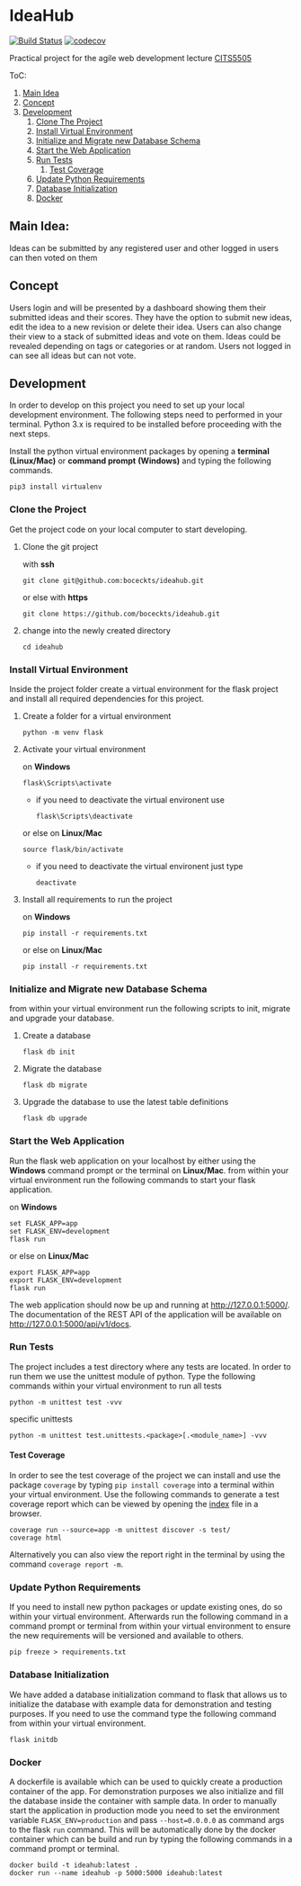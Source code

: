# IdeaHub
[![Build Status](https://travis-ci.com/boceckts/ideahub.svg?token=peqtbSMtxkonhsy4FdNH&branch=master)](https://travis-ci.com/boceckts/ideahub)
[![codecov](https://codecov.io/gh/boceckts/ideahub/branch/master/graph/badge.svg?token=2iHhFVNnIr)](https://codecov.io/gh/boceckts/ideahub)

Practical project for the agile web development lecture [CITS5505](http://teaching.csse.uwa.edu.au/units/CITS3403/index.php?fname=projects&project=yes)

ToC:
1. [Main Idea](#main-Idea)
2. [Concept](#concept)
3. [Development](#development)
    1. [Clone The Project](#clone-the-project)
    2. [Install Virtual Environment](#install-virtual-environment)
    3. [Initialize and Migrate new Database Schema](#initialize-and-migrate-new-database-schema)
    4. [Start the Web Application](#start-the-web-application)
    5. [Run Tests](#run-tests)
        1. [Test Coverage](#test-coverage)
    6. [Update Python Requirements](#update-python-requirements)
    7. [Database Initialization](#database-initialization)
    8. [Docker](#docker)


## Main Idea:
Ideas can be submitted by any registered user and other logged in users can then voted on them

## Concept
Users login and will be presented by a dashboard showing them their submitted ideas and their scores.
They have the option to submit new ideas, edit the idea to a new revision or delete their idea.
Users can also change their view to a stack of submitted ideas and vote on them.
Ideas could be revealed depending on tags or categories or at random.
Users not logged in can see all ideas but can not vote.

## Development
In order to develop on this project you need to set up your local development environment.
The following steps need to performed in your terminal.
Python 3.x is required to be installed before proceeding with the next steps.

Install the python virtual environment packages by opening a **terminal** **(Linux/Mac)** or **command prompt** **(Windows)** and typing the following commands.
```
pip3 install virtualenv
```

### Clone the Project
Get the project code on your local computer to start developing.

1. Clone the git project

    with **ssh**
    ```
    git clone git@github.com:boceckts/ideahub.git
    ```
    or else with **https**
    ```
    git clone https://github.com/boceckts/ideahub.git
    ```

2. change into the newly created directory
    ```
    cd ideahub
    ```

### Install Virtual Environment
Inside the project folder create a virtual environment for the flask project and install all required dependencies for this project.

1. Create a folder for a virtual environment
    ```
    python -m venv flask
    ```

2. Activate your virtual environment
    
    on **Windows**
    ```
    flask\Scripts\activate
    ```
    - if you need to deactivate the virtual environent use
        ```
        flask\Scripts\deactivate
        ```
    or else on **Linux/Mac**
    ```
    source flask/bin/activate
    ```
    - if you need to deactivate the virtual environent just type
        ```
        deactivate
        ```

3. Install all requirements to run the project

    on **Windows**
    ```
    pip install -r requirements.txt
    ```
    or else on **Linux/Mac**
    ```
    pip install -r requirements.txt
    ```

### Initialize and Migrate new Database Schema
from within your virtual environment run the following scripts to init, migrate and upgrade your database.
1. Create a database
    ```
    flask db init
    ```
2. Migrate the database
    ```
    flask db migrate
    ```
3. Upgrade the database to use the latest table definitions
    ```
    flask db upgrade
    ```


### Start the Web Application
Run the flask web application on your localhost by either using the **Windows** command prompt or the terminal on **Linux/Mac**.
from within your virtual environment run the following commands to start your flask application.

on **Windows**
```
set FLASK_APP=app
set FLASK_ENV=development
flask run
```
or else on **Linux/Mac**
```
export FLASK_APP=app
export FLASK_ENV=development
flask run
```

The web application should now be up and running at http://127.0.0.1:5000/.
The documentation of the REST API of the application will be available on http://127.0.0.1:5000/api/v1/docs.

### Run Tests
The project includes a test directory where any tests are located. In order to run them we use the unittest module of python.
Type the following commands within your virtual environment to run
all tests
```
python -m unittest test -vvv
```
specific unittests
```
python -m unittest test.unittests.<package>[.<module_name>] -vvv
```


#### Test Coverage
In order to see the test coverage of the project we can install and use the package `coverage` by typing `pip install coverage` into a terminal within your virtual environment.
Use the following commands to generate a test coverage report which can be viewed by opening the [index](htmlcov/index.html) file in a browser.
```
coverage run --source=app -m unittest discover -s test/
coverage html
```
Alternatively you can also view the report right in the terminal by using the command `coverage report -m`.


### Update Python Requirements
If you need to install new python packages or update existing ones, do so within your virtual environment.
Afterwards run the following command in a command prompt or terminal from within your virtual environment to ensure the new requirements will be versioned and available to others.
```
pip freeze > requirements.txt
```


### Database Initialization
We have added a database initialization command to flask that allows us to initialize the database with example data for demonstration and testing purposes.
If you need to use the command type the following command from within your virtual environment.
```
flask initdb
```

### Docker
A dockerfile is available which can be used to quickly create a production container of the app.
For demonstration purposes we also initialize and fill the database inside the container with sample data.
In order to manually start the application in production mode you need to set the environment variable `FLASK_ENV=production` and pass `--host=0.0.0.0` as command args to the flask `run` command.
This will be automatically done by the docker container which can be build and run by typing the following commands in a command prompt or terminal.
```
docker build -t ideahub:latest .
docker run --name ideahub -p 5000:5000 ideahub:latest
```